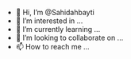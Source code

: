 - 👋 Hi, I’m @Sahidahbayti
- 👀 I’m interested in ...
- 🌱 I’m currently learning ...
- 💞️ I’m looking to collaborate on ...
- 📫 How to reach me ...

<!---
Sahidahbayti/Sahidahbayti is a ✨ special ✨ repository because its `README.md` (this file) appears on your GitHub profile.
You can click the Preview link to take a look at your changes.
--->
